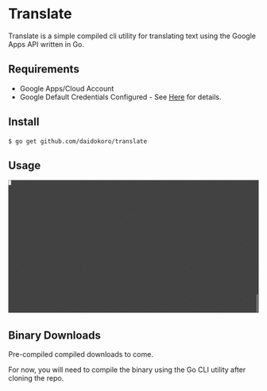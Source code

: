 # Translate

Translate is a simple compiled cli utility for translating text using the Google Apps API written in Go.

## Requirements

- Google Apps/Cloud Account
- Google Default Credentials Configured - See [Here](https://developers.google.com/identity/protocols/application-default-credentials) for details.


## Install
    $ go get github.com/daidokoro/translate


## Usage

![Alt text](demo.gif?raw=true "Demo")


## Binary Downloads

Pre-compiled compiled downloads to come.

For now, you will need to compile the binary using the Go CLI utility after cloning the repo.
